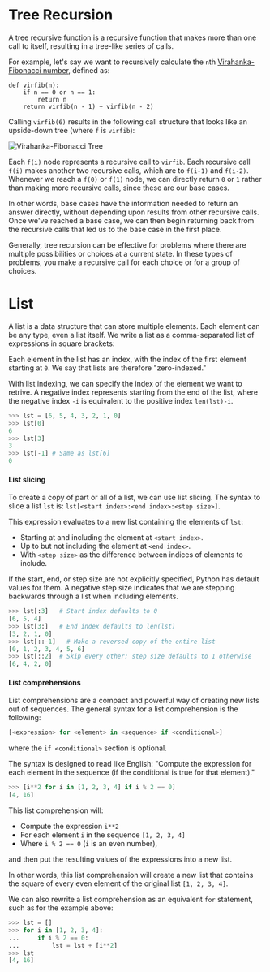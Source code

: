 # Tree Recursion

A tree recursive function is a recursive function that makes more than one call to itself, resulting in a tree-like series of calls.

For example, let's say we want to recursively calculate the `n`th [Virahanka-Fibonacci number](https://en.wikipedia.org/wiki/Fibonacci_number), defined as:

```
def virfib(n):
    if n == 0 or n == 1:
        return n
    return virfib(n - 1) + virfib(n - 2)
```

Calling `virfib(6)` results in the following call structure that looks like an upside-down tree (where `f` is `virfib`):

![Virahanka-Fibonacci Tree](https://inst.eecs.berkeley.edu/~cs61a/fa21/disc/disc04/assets/f6-call-tree.png)

Each `f(i)` node represents a recursive call to `virfib`. Each recursive call `f(i)` makes another two recursive calls, which are to `f(i-1)` and `f(i-2)`. Whenever we reach a `f(0)` or `f(1)` node, we can directly return `0` or `1` rather than making more recursive calls, since these are our base cases.

In other words, base cases have the information needed to return an answer directly, without depending upon results from other recursive calls. Once we've reached a base case, we can then begin returning back from the recursive calls that led us to the base case in the first place.

Generally, tree recursion can be effective for problems where there are multiple possibilities or choices at a current state. In these types of problems, you make a recursive call for each choice or for a group of choices.

# List

A list is a data structure that can store multiple elements. Each element can be any type, even a list itself. We write a list as a comma-separated list of expressions in square brackets:

Each element in the list has an index, with the index of the first element starting at `0`. We say that lists are therefore "zero-indexed."

With list indexing, we can specify the index of the element we want to retrive. A negative index represents starting from the end of the list, where the negative index `-i` is equivalent to the positive index `len(lst)-i`.

```python
>>> lst = [6, 5, 4, 3, 2, 1, 0]
>>> lst[0]
6
>>> lst[3]
3
>>> lst[-1] # Same as lst[6]
0
```

#### List slicing

To create a copy of part or all of a list, we can use list slicing. The syntax to slice a list `lst` is: `lst[<start index>:<end index>:<step size>]`.

This expression evaluates to a new list containing the elements of `lst`:

- Starting at and including the element at `<start index>`.
- Up to but not including the element at `<end index>`.
- With `<step size>` as the difference between indices of elements to include.

If the start, end, or step size are not explicitly specified, Python has default values for them. A negative step size indicates that we are stepping backwards through a list when including elements.

```python
>>> lst[:3]   # Start index defaults to 0
[6, 5, 4]
>>> lst[3:]   # End index defaults to len(lst)
[3, 2, 1, 0]
>>> lst[::-1]   # Make a reversed copy of the entire list
[0, 1, 2, 3, 4, 5, 6]
>>> lst[::2]  # Skip every other; step size defaults to 1 otherwise
[6, 4, 2, 0]
```

#### List comprehensions

List comprehensions are a compact and powerful way of creating new lists out of sequences. The general syntax for a list comprehension is the following:

```python
[<expression> for <element> in <sequence> if <conditional>]
```

where the `if <conditional>` section is optional.

The syntax is designed to read like English: "Compute the expression for each element in the sequence (if the conditional is true for that element)."

```python
>>> [i**2 for i in [1, 2, 3, 4] if i % 2 == 0]
[4, 16]
```

This list comprehension will:

- Compute the expression `i**2`
- For each element `i` in the sequence `[1, 2, 3, 4]`
- Where `i % 2 == 0` (`i` is an even number),

and then put the resulting values of the expressions into a new list.

In other words, this list comprehension will create a new list that contains the square of every even element of the original list `[1, 2, 3, 4]`.

We can also rewrite a list comprehension as an equivalent `for` statement, such as for the example above:

```python
>>> lst = []
>>> for i in [1, 2, 3, 4]:
...     if i % 2 == 0:
...         lst = lst + [i**2]
>>> lst
[4, 16]
```